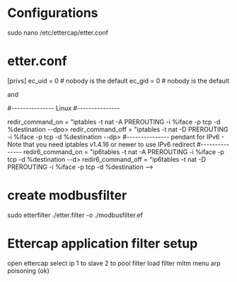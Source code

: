 # Configurations 

sudo nano /etc/ettercap/etter.conf 

# etter.conf 
[privs]
ec_uid = 0                # nobody is the default
ec_gid = 0                # nobody is the default
 
and 

#---------------
     Linux 
#---------------

   redir_command_on = "iptables -t nat -A PREROUTING -i %iface -p tcp -d %destination --dpo>
   redir_command_off = "iptables -t nat -D PREROUTING -i %iface -p tcp -d %destination --dp>
#---------------
 pendant for IPv6 - Note that you need iptables v1.4.16 or newer to use IPv6 redirect
#---------------
   redir6_command_on = "ip6tables -t nat -A PREROUTING -i %iface -p tcp -d %destination --d>
   redir6_command_off = "ip6tables -t nat -D PREROUTING -i %iface -p tcp -d %destination -->



# create modbusfilter
sudo etterfilter ./etter.filter -o ./modbusfilter.ef

# Ettercap application filter setup
open ettercap 
select ip 1 to slave 2 to pool 
filter load filter 
mitm menu
arp poisoning (ok) 
 
